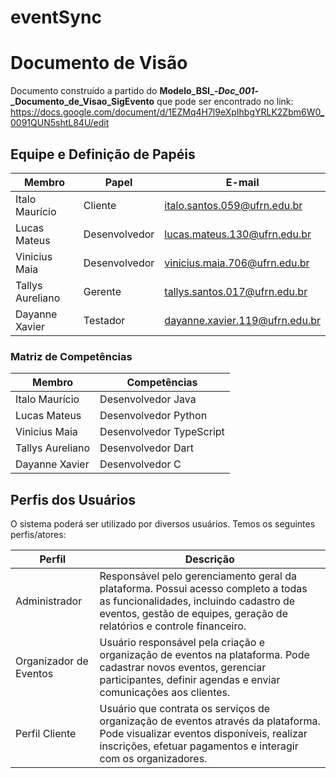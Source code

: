 # eventSync

# Documento de Visão

Documento construído a partido do **Modelo_BSI_-_Doc_001_-_Documento_de_Visao_SigEvento** que pode ser encontrado no
link: <https://docs.google.com/document/d/1EZMq4H7l9eXpIhbgYRLK2Zbm6W0_0091QUN5shtL84U/edit>

## Equipe e Definição de Papéis

Membro              |     Papel     |   E-mail                         |
------------------  | ------------- | ----------                       |
Italo Maurício      | Cliente       | <italo.santos.059@ufrn.edu.br>
Lucas Mateus        | Desenvolvedor | <lucas.mateus.130@ufrn.edu.br>
Vinicius Maia       | Desenvolvedor | <vinicius.maia.706@ufrn.edu.br>
Tallys Aureliano    | Gerente       | <tallys.santos.017@ufrn.edu.br>
Dayanne Xavier      | Testador      | <dayanne.xavier.119@ufrn.edu.br>

### Matriz de Competências

Membro     |     Competências   |
---------  | ----------- |
Italo Maurício      | Desenvolvedor Java
Lucas Mateus        | Desenvolvedor Python
Vinicius Maia       | Desenvolvedor TypeScript
Tallys Aureliano    | Desenvolvedor Dart
Dayanne Xavier      | Desenvolvedor C

## Perfis dos Usuários

O sistema poderá ser utilizado por diversos usuários. Temos os seguintes perfis/atores:

Perfil                                 | Descrição   |
---------                              | ----------- |
Administrador                          | Responsável pelo gerenciamento geral da plataforma. Possui acesso completo a todas as funcionalidades, incluindo cadastro de eventos, gestão de equipes, geração de relatórios e controle financeiro.
Organizador de Eventos | Usuário responsável pela criação e organização de eventos na plataforma. Pode cadastrar novos eventos, gerenciar participantes, definir agendas e enviar comunicações aos clientes.
Perfil Cliente | Usuário que contrata os serviços de organização de eventos através da plataforma. Pode visualizar eventos disponíveis, realizar inscrições, efetuar pagamentos e interagir com os organizadores.

